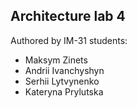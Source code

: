 Architecture lab 4
---
Authored by IM-31 students:
- Maksym Zinets
- Andrii Ivanchyshyn
- Serhii Lytvynenko
- Kateryna Prylutska

